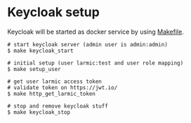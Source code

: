 # Keycloak setup

Keycloak will be started as docker service by using [Makefile](Makefile). 

```shell
# start keycloak server (admin user is admin:admin)
$ make keycloak_start

# initial setup (user larmic:test and user role mapping)
$ make setup_user

# get user larmic access token
# validate token on https://jwt.io/
$ make http_get_larmic_token

# stop and remove keycloak stuff
$ make keycloak_stop
```